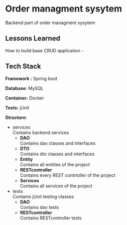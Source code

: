 # Order managment sysytem

Backend part of order managment sysytem

## Lessons Learned

How to build base CRUD application -

## Tech Stack

**Framework :** Spring boot

**Database:** MySQL

**Container:** Docker

**Tests:** jUnit




<summary><b>Structure:</b></summary>

* services\
  Contains backend services
    * **DAO** \
      Contains dao classes and interfaces
    * **DTO** \
      Contains dto classes and interfaces
    * **Entity** \
      Contains all entities of the project
    * **RESTcontroller** \
      Contains every REST contrtoller of the project
    * **Services** \
      Contains all services of the project
* tests\
  Contains jUnit testing classes
    * **DAO** \
      Contains dao tests
    * **RESTcontroller** \
      Contains RESTcontroller tests

